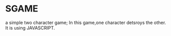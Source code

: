 # SGAME
a simple two character game;
In this game,one character detsroys the other.
It is using JAVASCRIPT.

